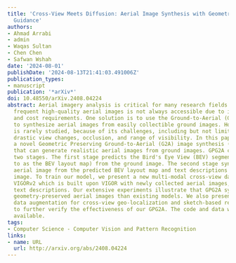 ```yaml
---
title: 'Cross-View Meets Diffusion: Aerial Image Synthesis with Geometry and Text
  Guidance'
authors:
- Ahmad Arrabi
- admin
- Waqas Sultan
- Chen Chen
- Safwan Wshah
date: '2024-08-01'
publishDate: '2024-08-13T21:41:03.491006Z'
publication_types:
- manuscript
publication: '*arXiv*'
doi: 10.48550/arXiv.2408.04224
abstract: Aerial imagery analysis is critical for many research fields. However, obtaining
  frequent high-quality aerial images is not always accessible due to its high effort
  and cost requirements. One solution is to use the Ground-to-Aerial (G2A) technique
  to synthesize aerial images from easily collectible ground images. However, G2A
  is rarely studied, because of its challenges, including but not limited to, the
  drastic view changes, occlusion, and range of visibility. In this paper, we present
  a novel Geometric Preserving Ground-to-Aerial (G2A) image synthesis (GPG2A) model
  that can generate realistic aerial images from ground images. GPG2A consists of
  two stages. The first stage predicts the Bird's Eye View (BEV) segmentation (referred
  to as the BEV layout map) from the ground image. The second stage synthesizes the
  aerial image from the predicted BEV layout map and text descriptions of the ground
  image. To train our model, we present a new multi-modal cross-view dataset, namely
  VIGORv2 which is built upon VIGOR with newly collected aerial images, maps, and
  text descriptions. Our extensive experiments illustrate that GPG2A synthesizes better
  geometry-preserved aerial images than existing models. We also present two applications,
  data augmentation for cross-view geo-localization and sketch-based region search,
  to further verify the effectiveness of our GPG2A. The code and data will be publicly
  available.
tags:
- Computer Science - Computer Vision and Pattern Recognition
links:
- name: URL
  url: http://arxiv.org/abs/2408.04224
---
```

